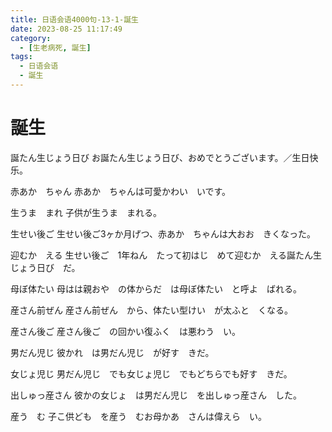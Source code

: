 ```yaml
---
title: 日语会语4000句-13-1-誕生
date: 2023-08-25 11:17:49
category:
  - [生老病死, 誕生]
tags:
  - 日语会语
  - 誕生
---
```


# 誕生

誕たん生じょう日び
お誕たん生じょう日び、おめでとうございます。／生日快乐。

赤あか　ちゃん
赤あか　ちゃんは可愛かわい　いです。

生うま　まれ
子供が生うま　まれる。

生せい後ご
生せい後ご3ヶか月げつ、赤あか　ちゃんは大おお　きくなった。

迎むか　える
生せい後ご　1年ねん　たって初はじ　めて迎むか　える誕たん生じょう日び　だ。

母ぼ体たい
母はは親おや　の体からだ　は母ぼ体たい　と呼よ　ばれる。

産さん前ぜん
産さん前ぜん　から、体たい型けい　が太ふと　くなる。

産さん後ご
産さん後ご　の回かい復ふく　は悪わう　い。

男だん児じ
彼かれ　は男だん児じ　が好す　きだ。

女じょ児じ
男だん児じ　でも女じょ児じ　でもどちらでも好す　きだ。

出しゅっ産さん
彼かの女じょ　は男だん児じ　を出しゅっ産さん　した。

産う　む
子こ供ども　を産う　むお母かあ　さんは偉えら　い。

